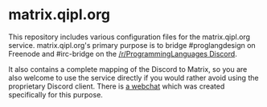 # matrix.qipl.org

This repository includes various configuration files for the matrix.qipl.org service.
matrix.qipl.org's primary purpose is to bridge #proglangdesign on Freenode and #irc-bridge on the [/r/ProgrammingLanguages Discord](https://discord.gg/4Kjt3ZE).

It also contains a complete mapping of the Discord to Matrix, so you are also welcome to use the service directly if you would rather avoid using the proprietary Discord client.
There is [a webchat](https://matrix.qipl.org) which was created specifically for this purpose.
